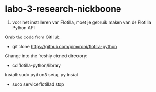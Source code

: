 # labo-3-research-nickboone

1. voor het installeren van Flotilla, moet je gebruik maken van de Flotilla Python API

Grab the code from GitHub:
    
- git clone https://github.com/pimoroni/flotilla-python

Change into the freshly cloned directory:
    
- cd flotilla-python/library

Install: sudo python3 setup.py install

- sudo service flotillad stop

